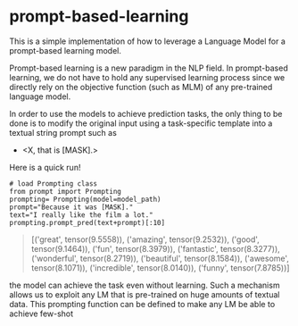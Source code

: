 # prompt-based-learning

This is a simple implementation of how to leverage a Language Model for a prompt-based learning model.

Prompt-based learning is a new paradigm in the NLP field. In prompt-based learning, we do not have to hold any supervised learning process since we directly rely on the objective function (such as MLM) of any pre-trained language model. 

In order to use the models to achieve prediction tasks, the only thing to be done is to modify the original input<X> using a task-specific template into a textual string prompt such as
  * <X, that is [MASK].> 
 
 Here is a quick run!
 
 ```
# load Prompting class
from prompt import Prompting
prompting= Prompting(model=model_path)
prompt="Because it was [MASK]."
text="I really like the film a lot."
prompting.prompt_pred(text+prompt)[:10]
```
> [('great', tensor(9.5558)),
 ('amazing', tensor(9.2532)),
 ('good', tensor(9.1464)),
 ('fun', tensor(8.3979)),
 ('fantastic', tensor(8.3277)),
 ('wonderful', tensor(8.2719)),
 ('beautiful', tensor(8.1584)),
 ('awesome', tensor(8.1071)),
 ('incredible', tensor(8.0140)),
 ('funny', tensor(7.8785))]

 
 
the model can achieve the task even without learning.  Such a mechanism allows us to exploit any LM that is pre-trained on huge amounts of textual data. This prompting function can be defined to make any LM be able to achieve few-shot
